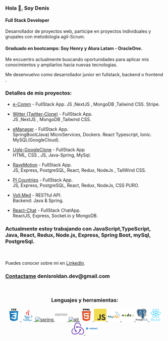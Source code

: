 
<h3 align="left">Hola 👋, Soy Denis</h3>
<h4 align="left">Full Stack Developer</h4>

Desarrollador de proyectos web,  participe en proyectos individuales y grupales con metodologia agil-Scrum.

<h4>Graduado en bootcamps: <b>Soy Henry</b> y <b>Alura Latam - OracleOne.</b></h4>

Me encuentro actualmente buscando oportunidades para aplicar mis conocimientos y ampliarlos hacia nuevas tecnologias.
<br>

Me desenvuelvo como desarrollador junior en fullstack, backend o frontend .

<h3>Detalles de mis proyectos:</h3>

- [e-Comm](https://github.com/denisrold/e-comm-withStripe) - FullStack App.
  JS ,NextJS , MongoDB ,Tailwind CSS. Stripe.
- [Witter (Twitter-Clone)](https://github.com/denisrold/Witter) - FullStack App.</br>
    JS ,NextJS , MongoDB ,Tailwind CSS.
  
- [eManager](https://github.com/denisrold/eManager-microservice) - FullStack App.</br>
    SpringBoot(Java) MicroServices, Dockers. React Typescript, Ionic. MySQL(GoogleCloud).
  
- [Ugle-GoogleClone](https://github.com/denisrold/Ugle-GoogleClone) - FullStack App</br>
    HTML, CSS , JS, Java-Spring, MySql.
  
- [RaveMotion](https://github.com/denisrold/RaveMotion_back) - FullStack App.</br>
    JS, Express, PostgreSQL, React, Redux, NodeJs , TailWind CSS.
  
- [PI Countries](https://github.com/denisrold/PI_Countries) - FullStack App.</br>
    JS, Express, PostgreSQL, React, Redux, NodeJs, CSS PURO.
  
- [Voll.Med](https://github.com/denisrold/voll.med/tree/master/voll-med/api) - RESTful API.</br>
    Backend: Java & Spring.
  
- [React-Chat](https://github.com/denisrold/ReactChat) - FullStack ChatApp.</br>
   ReactJS, Express, Socket.io y MongoDB.

  

<h3>Actualmente estoy trabajando con JavaScript,TypeScript, Java, React, Redux, Node.js, Express, Spring Boot, mySql, PostgreSql.</h3>

</br>
 </br>
 Puedes conocer sobre mi en <a href="https://www.linkedin.com/in/denisrold">LinkedIn</a>.
 <h3><a href="mailto:denisroldan.dev@gmail.com">Contactame</a> denisroldan.dev@gmail.com </h3>


<br/>

<h3 align="center">Lenguajes y herramientas:</h3>
<p align="center"> <a href="https://www.w3schools.com/css/" target="_blank" rel="noreferrer"> <img src="https://raw.githubusercontent.com/devicons/devicon/master/icons/css3/css3-original-wordmark.svg" alt="css3" width="40" height="40" /> </a><a href="https://www.java.com" target="_blank" rel="noreferrer"> <img src="https://raw.githubusercontent.com/devicons/devicon/master/icons/java/java-original.svg" alt="java" width="40" height="40"/> </a><a href="https://spring.io/" target="_blank" rel="noreferrer"> <img src="https://www.vectorlogo.zone/logos/springio/springio-icon.svg" alt="spring" width="40" height="40"/> </a> <a href="https://expressjs.com" target="_blank" rel="noreferrer"> <img src="https://raw.githubusercontent.com/devicons/devicon/master/icons/express/express-original-wordmark.svg" alt="express" width="40" height="40"/> </a> <a href="https://git-scm.com/" target="_blank" rel="noreferrer"> <img src="https://www.vectorlogo.zone/logos/git-scm/git-scm-icon.svg" alt="git" width="40" height="40"/> </a> <a href="https://www.w3.org/html/" target="_blank" rel="noreferrer"> <img src="https://raw.githubusercontent.com/devicons/devicon/master/icons/html5/html5-original-wordmark.svg" alt="html5" width="40" height="40"/> </a> <a href="https://developer.mozilla.org/en-US/docs/Web/JavaScript" target="_blank" rel="noreferrer"> <img src="https://raw.githubusercontent.com/devicons/devicon/master/icons/javascript/javascript-original.svg" alt="javascript" width="40" height="40"/> </a> <a href="https://www.mysql.com/" target="_blank" rel="noreferrer"> <img src="https://raw.githubusercontent.com/devicons/devicon/master/icons/mysql/mysql-original-wordmark.svg" alt="mysql" width="40" height="40"/> </a> <a href="https://nodejs.org" target="_blank" rel="noreferrer"> <img src="https://raw.githubusercontent.com/devicons/devicon/master/icons/nodejs/nodejs-original-wordmark.svg" alt="nodejs" width="40" height="40"/> </a> <a href="https://www.postgresql.org" target="_blank" rel="noreferrer"> <img src="https://raw.githubusercontent.com/devicons/devicon/master/icons/postgresql/postgresql-original-wordmark.svg" alt="postgresql" width="40" height="40"/> </a>  <a href="https://reactjs.org/" target="_blank" rel="noreferrer"> <img src="https://raw.githubusercontent.com/devicons/devicon/master/icons/react/react-original-wordmark.svg" alt="react" width="40" height="40"/> </a> <a href="https://redux.js.org" target="_blank" rel="noreferrer"> <img src="https://raw.githubusercontent.com/devicons/devicon/master/icons/redux/redux-original.svg" alt="redux" width="40" height="40"/> </a> <a href="https://webpack.js.org" target="_blank" rel="noreferrer"> <img src="https://raw.githubusercontent.com/devicons/devicon/d00d0969292a6569d45b06d3f350f463a0107b0d/icons/webpack/webpack-original-wordmark.svg" alt="webpack" width="40" height="40"/> </a> </p>

